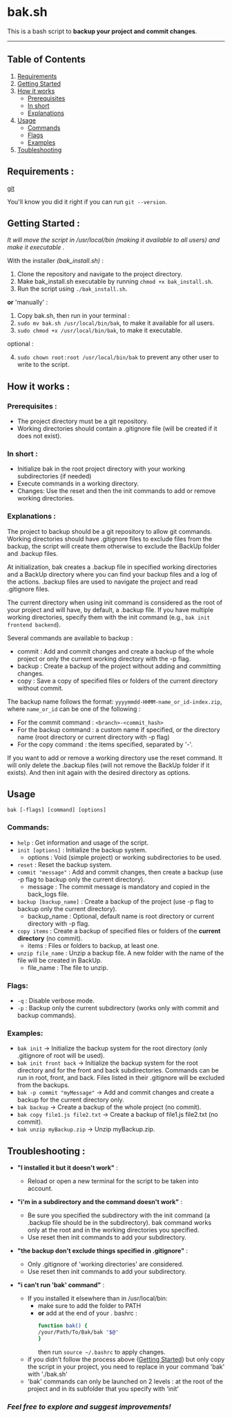 # bak.sh

This is a bash script to **backup your project and commit changes**.

---

## Table of Contents

1. [Requirements](#requirements)
2. [Getting Started](#getting-started)
3. [How it works](#how-it-works)
   - [Prerequisites](#prerequisites)
   - [In short](#in-short)
   - [Explanations](#explanations)
4. [Usage](#usage)
   - [Commands](#commands)
   - [Flags](#flags)
   - [Examples](#examples)
5. [Toubleshooting](#troubleshooting)

## Requirements :

[git](https://git-scm.com/book/en/v2/Getting-Started-Installing-Git)

You'll know you did it right if you can run `git --version`.

## Getting Started :

_It will move the script in /usr/local/bin (making it available to all users)
and make it executable ._

With the installer _(bak_install.sh)_ :

1. Clone the repository and navigate to the project directory.
2. Make bak_install.sh executable by running `chmod +x bak_install.sh`.
3. Run the script using `./bak_install.sh`.

**or** 'manually' :

1. Copy bak.sh, then run in your terminal :
2. `sudo mv bak.sh /usr/local/bin/bak`, to make it available for all users.
3. `sudo chmod +x /usr/local/bin/bak`, to make it executable.

optional :

4. `sudo chown root:root /usr/local/bin/bak` to prevent any other user to write to the script.

## How it works :

### Prerequisites :

- The project directory must be a git repository.
- Working directories should contain a .gitignore file (will be created if it does not exist).

### In short :

- Initialize bak in the root project directory with your working subdirectories (if needed)
- Execute commands in a working directory.
- Changes: Use the reset and then the init commands to add or remove working directories.

### Explanations :

The project to backup should be a git repository to allow git commands. Working directories should have .gitignore files to exclude files from the backup, the script will create them otherwise to exclude the BackUp folder and .backup files.

At initialization, bak creates a .backup file in specified working directories and a BackUp directory where you can find your backup files and a log of the actions. .backup files are used to navigate the project and read .gitignore files.

The current directory when using init command is considered as the root of your project and will have, by default, a .backup file. If you have multiple working directories, specify them with the init command (e.g., `bak init frontend backend`).

Several commands are available to backup :

- commit : Add and commit changes and create a backup of the whole project or only the current working directory with the -p flag.
- backup : Create a backup of the project without adding and committing changes.
- copy : Save a copy of specified files or folders of the current directory without commit.

The backup name follows the format: `yyyymmdd-HHMM-name_or_id-index.zip`, where `name_or_id` can be one of the following :

- For the commit command : `<branch>-<commit_hash>`
- For the backup command : a custom name if specified, or the directory name (root directory or current directory with -p flag)
- For the copy command : the items specified, separated by '-'.

If you want to add or remove a working directory use the reset command. It will only delete the .backup files (will not remove the BackUp folder if it exists). And then init again with the desired directory as options.

## Usage

`bak [-flags] [command] [options]`

### Commands:

- `help` : Get information and usage of the script.
- `init [options]` : Initialize the backup system.
  - options : Void (simple project) or working subdirectories to be used.
- `reset` : Reset the backup system.
- `commit "message"` : Add and commit changes, then create a backup (use -p flag to backup only the current directory).
  - message : The commit message is mandatory and copied in the back_logs file.
- `backup [backup_name]` : Create a backup of the project (use -p flag to backup only the current directory).
  - backup_name : Optional, default name is root directory or current directory with -p flag.
- `copy items` : Create a backup of specified files or folders of the **current directory** (no commit).
  - items : Files or folders to backup, at least one.
- `unzip file_name` : Unzip a backup file. A new folder with the name of the file will be created in BackUp.
  - file_name : The file to unzip.

### Flags:

- `-q` : Disable verbose mode.
- `-p` : Backup only the current subdirectory (works only with commit and backup commands).

### Examples:

- `bak init` -> Initialize the backup system for the root directory (only .gitignore of root will be used).
- `bak init front back` -> Initialize the backup system for the root directory and for the front and back subdirectories. Commands can be run in root, front, and back. Files listed in their .gitignore will be excluded from the backups.
- `bak -p commit "myMessage"` -> Add and commit changes and create a backup for the current directory only.
- `bak backup` -> Create a backup of the whole project (no commit).
- `bak copy file1.js file2.txt` -> Create a backup of file1.js file2.txt (no commit).
- `bak unzip myBackup.zip` -> Unzip myBackup.zip.

## Troubleshooting :

- **"I installed it but it doesn't work"** :

  - Reload or open a new terminal for the script to be taken into account.

- **"i'm in a subdirectory and the command doesn't work"** :
  - Be sure you specified the subdirectory with the init command (a .backup file should be in the subdirectory). bak command works only at the root and in the working directories you specified.
  - Use reset then init commands to add your subdirectory.
- **"the backup don't exclude things specified in .gitignore"** :

  - Only .gitignore of 'working directories' are considered.
  - Use reset then init commands to add your subdirectory.

- **"i can't run 'bak' command"** :
  - If you installed it elsewhere than in /usr/local/bin:
    - make sure to add the folder to PATH
    - **or** add at the end of your . bashrc :
      ```bash
      function bak() {
      /your/Path/To/Bak/bak "$@"
      }
      ```
      then run `source ~/.bashrc` to apply changes.
  - if you didn't follow the process above ([Getting Started](#getting-started)) but only copy the script in your project, you need to replace in your command 'bak' with './bak.sh'
  - 'bak' commands can only be launched on 2 levels : at the root of the project and in its subfolder that you specify with 'init'

### _Feel free to explore and suggest improvements!_

